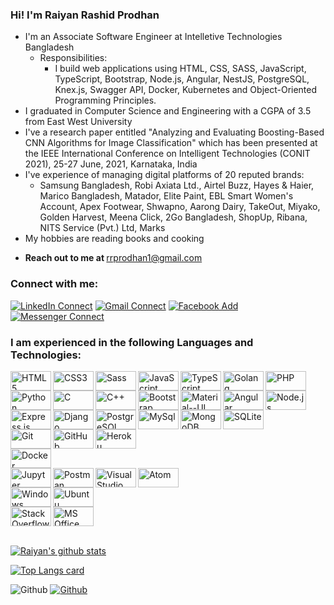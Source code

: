 ### Hi! I'm Raiyan Rashid Prodhan
- I'm an Associate Software Engineer at Intelletive Technologies Bangladesh
  - Responsibilities:
    - I build web applications using HTML, CSS, SASS, JavaScript, TypeScript, Bootstrap, Node.js, Angular, NestJS, PostgreSQL, Knex.js, Swagger API, Docker, Kubernetes and Object-Oriented Programming Principles.
- I graduated in Computer Science and Engineering with a CGPA of 3.5 from East West University
- I've a research paper entitled "Analyzing and Evaluating Boosting-Based CNN Algorithms for Image Classification" which has been presented at the IEEE International Conference on Intelligent Technologies (CONIT 2021), 25-27 June, 2021, Karnataka, India
- I've experience of managing digital platforms of 20 reputed brands: 
  - Samsung Bangladesh, Robi Axiata Ltd., Airtel Buzz, Hayes & Haier, Marico Bangladesh, Matador, Elite Paint, EBL Smart Women's Account, Apex Footwear, Shwapno, Aarong Dairy, TakeOut, Miyako, Golden Harvest, Meena Click, 2Go Bangladesh, ShopUp, Ribana, NITS Service (Pvt.) Ltd, Marks 
- My hobbies are reading books and cooking

[//]: # (<strong>Portfolio site  </strong> https://rakibulalam109.github.io/MyPortfolio.github.io/) 

- <strong>Reach out to me at </strong> rrprodhan1@gmail.com

### Connect with me:
[![LinkedIn Connect](https://img.shields.io/badge/%20-Connect-black?color=14171A&labelColor=212121&logo=linkedin&logoColor=ffffff)](https://www.linkedin.com/in/rrprodhan/)
[![Gmail Connect](https://img.shields.io/badge/%20-Connect-black?color=14171A&labelColor=212121&logo=gmail&logoColor=ffffff)](https://mail.google.com/mail/u/0/?tab=rm#inbox)
[![Facebook Add](https://img.shields.io/badge/%20-Follow-black?color=14171A&labelColor=1976d2&logo=facebook&logoColor=ffffff)](https://www.facebook.com/raiyanrashid.prodhan.5/)
[![Messenger Connect](https://img.shields.io/badge/%20-Connect-black?color=14171A&labelColor=1976d2&logo=messenger&logoColor=ffffff)](http://m.me/raiyanrashid.prodhan.5)

### I am experienced in the following Languages and Technologies:

[comment]: <> (#### IDE)
[comment]: <> (#### Frameworks) 

<img align="left" alt="HTML5" height="31px" width="65px" src="https://img.shields.io/badge/HTML5-E34F26?style=for-the-badge&logo=html5&logoColor=white" />
<img align="left" alt="CSS3" height="31px" width="65px" src="https://img.shields.io/badge/CSS3-1572B6?style=for-the-badge&logo=css3&logoColor=white" />
<img align="left" alt="Sass" height="31px" width="65px" src="https://img.shields.io/badge/Sass-CC6699?style=for-the-badge&logo=sass&logoColor=white" />
<img align="left" alt="JavaScript" height="31px" width="65px" src="https://img.shields.io/badge/JavaScript-F7DF1E?style=for-the-badge&logo=javascript&logoColor=black" />
<img align="left" alt="TypeScript" height="31px" width="65px" src="https://img.shields.io/badge/TypeScript-007ACC?style=for-the-badge&logo=typescript&logoColor=white" />
<img align="left" alt="Golang" height="31px" width="65px" src="https://img.shields.io/badge/Go-00ADD8?style=for-the-badge&logo=go&logoColor=white" />
<img align="left" alt="PHP" height="31px" width="65px" src="https://img.shields.io/badge/PHP-777BB4?style=for-the-badge&logo=php&logoColor=white" />
<img align="left" alt="Python" height="31px" width="65px" src="https://img.shields.io/badge/Python-3776AB?style=for-the-badge&logo=python&logoColor=white" />
<img align="left" alt="C" height="31px" width="65px" src="https://img.shields.io/badge/C-00599C?style=for-the-badge&logo=c&logoColor=white" />
<img align="left" alt="C++" height="31px" width="65px" src="https://img.shields.io/badge/C%2B%2B-00599C?style=for-the-badge&logo=c%2B%2B&logoColor=white" />

<br/>
<p></p>

<img align="left" alt="Bootstrap" height="31px" width="65px" src="https://img.shields.io/badge/Bootstrap-563D7C?style=for-the-badge&logo=bootstrap&logoColor=white" />
<img align="left" alt="Material--UI" height="31px" width="65px" src="https://img.shields.io/badge/Material--UI-0081CB?style=for-the-badge&logo=material-ui&logoColor=white" />
<img align="left" alt="Angular" height="31px" width="65px" src="https://img.shields.io/badge/Angular-DD0031?style=for-the-badge&logo=angular&logoColor=white" />
<img align="left" alt="Node.js" height="31px" width="65px" src="https://img.shields.io/badge/Node.js-43853D?style=for-the-badge&logo=node.js&logoColor=white" />
<img align="left" alt="Express.js" height="31px" width="65px" src="https://img.shields.io/badge/Express.js-000000?style=for-the-badge&logo=express&logoColor=white" />
<img align="left" alt="Django" height="31px" width="65px" src="https://img.shields.io/badge/Django-092E20?style=for-the-badge&logo=django&logoColor=white" />

[comment]: <> (#### Database)

<br/>
<p></p>

<img align="left" alt="PostgreSQL" height="31px" width="65px" src="https://img.shields.io/badge/PostgreSQL-316192?style=for-the-badge&logo=postgresql&logoColor=white" />
<img align="left" alt="MySql" height="31px" width="65px" src="https://img.shields.io/badge/MySQL-00000F?style=for-the-badge&logo=mysql&logoColor=white" />
<img align="left" alt="MongoDB" height="31px" width="65px" src="https://img.shields.io/badge/MongoDB-4EA94B?style=for-the-badge&logo=mongodb&logoColor=white" />
<img align="left" alt="SQLite" height="31px" width="65px" src="https://img.shields.io/badge/SQLite-07405E?style=for-the-badge&logo=sqlite&logoColor=white" />

<br/>
<p></p>

<img align="left" alt="Git" height="31px" width="65px" src="https://img.shields.io/badge/Git-F05032?style=for-the-badge&logo=git&logoColor=white" />
<img align="left" alt="GitHub" height="31px" width="65px" src="https://img.shields.io/badge/GitHub-100000?style=for-the-badge&logo=github&logoColor=white" />
<img align="left" alt="Heroku" height="31px" width="65px" src="https://img.shields.io/badge/Heroku-430098?style=for-the-badge&logo=heroku&logoColor=white" />

<br/>
<p></p>

<img align="left" alt="Docker" height="31px" width="65px" src="https://img.shields.io/badge/Docker-2CA5E0?style=for-the-badge&logo=docker&logoColor=white" />

<br/>
<p></p>

<img align="left" alt="Jupyter" height="31px" width="65px" src="https://img.shields.io/badge/Jupyter-F37626.svg?&style=for-the-badge&logo=Jupyter&logoColor=white" />
<img align="left" alt="Postman" height="31px" width="65px" src="https://img.shields.io/badge/Postman-FF6C37?style=for-the-badge&logo=Postman&logoColor=white" />
<img align="left" alt="Visual Studio Code" height="31px" width="65px" src="https://img.shields.io/badge/Visual_Studio_Code-0078D4?style=for-the-badge&logo=visual%20studio%20code&logoColor=white" />
<img align="left" alt="Atom" height="31px" width="65px" src="https://img.shields.io/badge/Atom-66595C?style=for-the-badge&logo=Atom&logoColor=white" />

<br/>
<p></p>

[comment]: <> (#### Languages) 

[comment]: <> (#### Social) 
[comment]: <> (#### OS) 

<img align="left" alt="Windows" height="31px" width="65px" src="https://img.shields.io/badge/Windows-0078D6?style=for-the-badge&logo=windows&logoColor=white" />
<img align="left" alt="Ubuntu" height="31px" width="65px" src="https://img.shields.io/badge/Ubuntu-E95420?style=for-the-badge&logo=ubuntu&logoColor=white" />

<br/>
<p></p>

[comment]: <> (#### Office) 
<img align="left" alt="Stack Overflow" height="31px" width="65px" src="https://img.shields.io/badge/Stack_Overflow-FE7A16?style=for-the-badge&logo=stack-overflow&logoColor=white" />
<img align="left" alt="MS Office" height="31px" width="65px" src="https://img.shields.io/badge/Microsoft_Office-D83B01?style=for-the-badge&logo=microsoft-office&logoColor=white" />

<br/>
<p></p>
<br/>

[![Raiyan's github stats](https://github-readme-stats.vercel.app/api?username=rrprodhan&show_icons=true&theme=cobalt)](https://github.com/rrprodhan/github-readme-stats)

[![Top Langs card](https://github-readme-stats.vercel.app/api/top-langs/?username=rrprodhan&card_width=550&show_icons=true&theme=radical)](https://github.com/rrprodhan)


![Github](https://visitor-badge.laobi.icu/badge?page_id=rrprodhan)
[![Github](https://img.shields.io/github/followers/rrprodhan?label=Follow&style=social)](https://github.com/rrprodhan)
